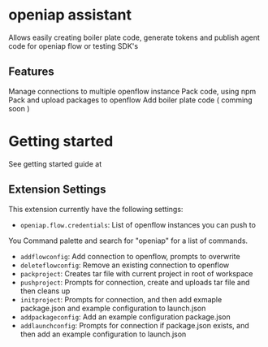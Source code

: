 # openiap assistant

Allows easily creating boiler plate code, generate tokens and publish agent code for openiap flow or testing SDK's

## Features

Manage connections to multiple openflow instance 
Pack code, using npm
Pack and upload packages to openflow
Add boiler plate code ( comming soon )

# Getting started
See getting started guide at 
## Extension Settings

This extension currently have the following settings:

* `openiap.flow.credentials`: List of openflow instances you can push to

You Command palette and search for "openiap" for a list of commands.
* `addflowconfig`: Add connection to openflow, prompts to overwrite
* `deleteflowconfig`: Remove an existing connection to openflow
* `packproject`: Creates tar file with current project in root of workspace
* `pushproject`: Prompts for connection, create and uploads tar file and then cleans up
* `initproject`: Prompts for connection, and then add exmaple package.json and example configuration to launch.json
* `addpackageconfig`: Add an example configuration package.json
* `addlaunchconfig`: Prompts for connection if package.json exists, and then add an example configuration to launch.json
